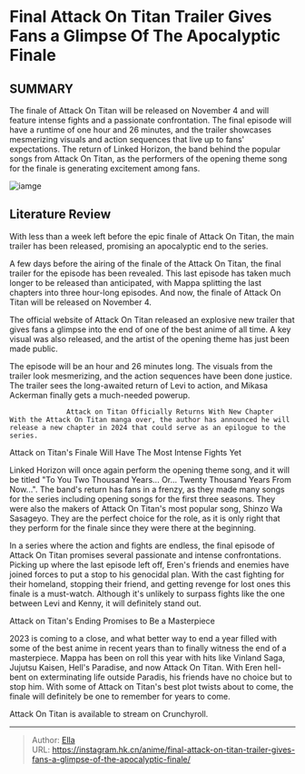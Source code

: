 # Final Attack On Titan Trailer Gives Fans a Glimpse Of The Apocalyptic Finale


## SUMMARY 



  The finale of Attack On Titan will be released on November 4 and will feature intense fights and a passionate confrontation.   The final episode will have a runtime of one hour and 26 minutes, and the trailer showcases mesmerizing visuals and action sequences that live up to fans&#39; expectations.   The return of Linked Horizon, the band behind the popular songs from Attack On Titan, as the performers of the opening theme song for the finale is generating excitement among fans.  

![iamge](https://static1.srcdn.com/wordpress/wp-content/uploads/2023/10/levi-ackerman-from-attack-on-titan-finale.jpg)

## Literature Review

With less than a week left before the epic finale of Attack On Titan, the main trailer has been released, promising an apocalyptic end to the series.




A few days before the airing of the finale of the Attack On Titan, the final trailer for the episode has been revealed. This last episode has taken much longer to be released than anticipated, with Mappa splitting the last chapters into three hour-long episodes. And now, the finale of Attack On Titan will be released on November 4.




The official website of Attack On Titan released an explosive new trailer that gives fans a glimpse into the end of one of the best anime of all time. A key visual was also released, and the artist of the opening theme has just been made public.


 

The episode will be an hour and 26 minutes long. The visuals from the trailer look mesmerizing, and the action sequences have been done justice. The trailer sees the long-awaited return of Levi to action, and Mikasa Ackerman finally gets a much-needed powerup.

                  Attack on Titan Officially Returns With New Chapter   With the Attack On Titan manga over, the author has announced he will release a new chapter in 2024 that could serve as an epilogue to the series.   


 Attack on Titan&#39;s Finale Will Have The Most Intense Fights Yet 
          




Linked Horizon will once again perform the opening theme song, and it will be titled &#34;To You Two Thousand Years... Or... Twenty Thousand Years From Now...&#34;. The band&#39;s return has fans in a frenzy, as they made many songs for the series including opening songs for the first three seasons. They were also the makers of Attack On Titan&#39;s most popular song, Shinzo Wa Sasageyo. They are the perfect choice for the role, as it is only right that they perform for the finale since they were there at the beginning.

In a series where the action and fights are endless, the final episode of Attack On Titan promises several passionate and intense confrontations. Picking up where the last episode left off, Eren&#39;s friends and enemies have joined forces to put a stop to his genocidal plan. With the cast fighting for their homeland, stopping their friend, and getting revenge for lost ones this finale is a must-watch. Although it&#39;s unlikely to surpass fights like the one between Levi and Kenny, it will definitely stand out.






 Attack on Titan&#39;s Ending Promises to Be a Masterpiece 
          

2023 is coming to a close, and what better way to end a year filled with some of the best anime in recent years than to finally witness the end of a masterpiece. Mappa has been on roll this year with hits like Vinland Saga, Jujutsu Kaisen, Hell&#39;s Paradise, and now Attack On Titan. With Eren hell-bent on exterminating life outside Paradis, his friends have no choice but to stop him. With some of Attack on Titan&#39;s best plot twists about to come, the finale will definitely be one to remember for years to come.

Attack On Titan is available to stream on Crunchyroll.



---

> Author: [Ella](https://instagram.hk.cn/)  
> URL: https://instagram.hk.cn/anime/final-attack-on-titan-trailer-gives-fans-a-glimpse-of-the-apocalyptic-finale/  

